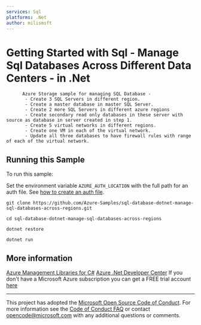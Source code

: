 ```yaml
---
services: Sql
platforms: .Net
author: milismsft
---
```


# Getting Started with Sql - Manage Sql Databases Across Different Data Centers - in .Net #

          Azure Storage sample for managing SQL Database -
           - Create 3 SQL Servers in different region.
           - Create a master database in master SQL Server.
           - Create 2 more SQL Servers in different azure regions
           - Create secondary read only databases in these server with source as database in server created in step 1.
           - Create 5 virtual networks in different regions.
           - Create one VM in each of the virtual network.
           - Update all three databases to have firewall rules with range of each of the virtual network.


## Running this Sample ##

To run this sample:

Set the environment variable `AZURE_AUTH_LOCATION` with the full path for an auth file. See [how to create an auth file](https://github.com/Azure/azure-sdk-for-net/blob/Fluent/AUTH.md).

    git clone https://github.com/Azure-Samples/sql-database-dotnet-manage-sql-databases-across-regions.git

    cd sql-database-dotnet-manage-sql-databases-across-regions

    dotnet restore

    dotnet run

## More information ##

[Azure Management Libraries for C#](https://github.com/Azure/azure-sdk-for-net/tree/Fluent)
[Azure .Net Developer Center](https://azure.microsoft.com/en-us/develop/net/)
If you don't have a Microsoft Azure subscription you can get a FREE trial account [here](http://go.microsoft.com/fwlink/?LinkId=330212)

---

This project has adopted the [Microsoft Open Source Code of Conduct](https://opensource.microsoft.com/codeofconduct/). For more information see the [Code of Conduct FAQ](https://opensource.microsoft.com/codeofconduct/faq/) or contact [opencode@microsoft.com](mailto:opencode@microsoft.com) with any additional questions or comments.